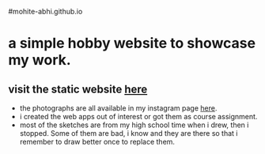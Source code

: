 #mohite-abhi.github.io

<h1>a simple hobby website to showcase my work.</h1>

<h2>visit the static website <a href="https://mohite-abhi.github.io/">here</a></h2>


<ul>
  <li>the photographs are all available in my instagram page <a href="https://www.instagram.com/abhishekmohite421/?hl=en">here</a>.</li>
  <li>i created the web apps out of interest or got them as course assignment.</li>
  <li>most of the sketches are from my high school time when i drew, then i stopped. Some of them are bad, i know and they are there so that 
    i remember to draw better once to replace them. 
  </li>
 </ul>
